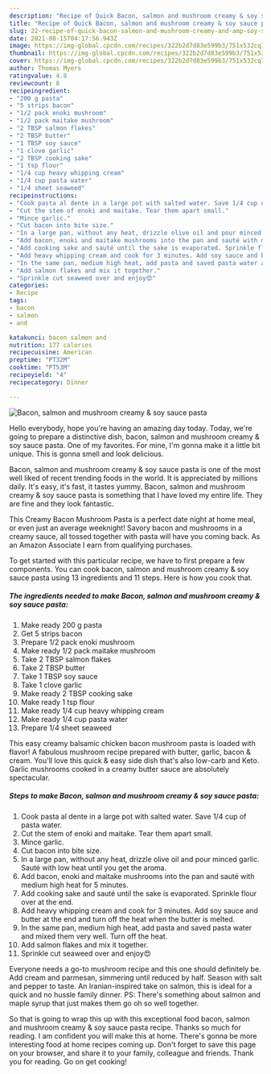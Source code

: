 ```yaml
---
description: "Recipe of Quick Bacon, salmon and mushroom creamy & soy sauce pasta"
title: "Recipe of Quick Bacon, salmon and mushroom creamy & soy sauce pasta"
slug: 22-recipe-of-quick-bacon-salmon-and-mushroom-creamy-and-amp-soy-sauce-pasta
date: 2021-08-15T04:17:56.943Z
image: https://img-global.cpcdn.com/recipes/322b2d7d83e599b3/751x532cq70/bacon-salmon-and-mushroom-creamy-soy-sauce-pasta-recipe-main-photo.jpg
thumbnail: https://img-global.cpcdn.com/recipes/322b2d7d83e599b3/751x532cq70/bacon-salmon-and-mushroom-creamy-soy-sauce-pasta-recipe-main-photo.jpg
cover: https://img-global.cpcdn.com/recipes/322b2d7d83e599b3/751x532cq70/bacon-salmon-and-mushroom-creamy-soy-sauce-pasta-recipe-main-photo.jpg
author: Thomas Myers
ratingvalue: 4.8
reviewcount: 8
recipeingredient:
- "200 g pasta"
- "5 strips bacon"
- "1/2 pack enoki mushroom"
- "1/2 pack maitake mushroom"
- "2 TBSP salmon flakes"
- "2 TBSP butter"
- "1 TBSP soy sauce"
- "1 clove garlic"
- "2 TBSP cooking sake"
- "1 tsp flour"
- "1/4 cup heavy whipping cream"
- "1/4 cup pasta water"
- "1/4 sheet seaweed"
recipeinstructions:
- "Cook pasta al dente in a large pot with salted water. Save 1/4 cup of pasta water."
- "Cut the stem of enoki and maitake. Tear them apart small."
- "Mince garlic."
- "Cut bacon into bite size."
- "In a large pan, without any heat, drizzle olive oil and pour minced garlic. Sauté with low heat until you get the aroma."
- "Add bacon, enoki and maitake mushrooms into the pan and sauté with medium high heat for 5 minutes."
- "Add cooking sake and sauté until the sake is evaporated. Sprinkle flour over at the end."
- "Add heavy whipping cream and cook for 3 minutes. Add soy sauce and butter at the end and turn off the heat when the butter is melted."
- "In the same pan, medium high heat, add pasta and saved pasta water and mixed them very well. Turn off the heat."
- "Add salmon flakes and mix it together."
- "Sprinkle cut seaweed over and enjoy😍"
categories:
- Recipe
tags:
- bacon
- salmon
- and

katakunci: bacon salmon and 
nutrition: 177 calories
recipecuisine: American
preptime: "PT32M"
cooktime: "PT53M"
recipeyield: "4"
recipecategory: Dinner

---
```



![Bacon, salmon and mushroom creamy &amp; soy sauce pasta](https://img-global.cpcdn.com/recipes/322b2d7d83e599b3/751x532cq70/bacon-salmon-and-mushroom-creamy-soy-sauce-pasta-recipe-main-photo.jpg)

Hello everybody, hope you're having an amazing day today. Today, we're going to prepare a distinctive dish, bacon, salmon and mushroom creamy &amp; soy sauce pasta. One of my favorites. For mine, I'm gonna make it a little bit unique. This is gonna smell and look delicious.

Bacon, salmon and mushroom creamy &amp; soy sauce pasta is one of the most well liked of recent trending foods in the world. It is appreciated by millions daily. It's easy, it's fast, it tastes yummy. Bacon, salmon and mushroom creamy &amp; soy sauce pasta is something that I have loved my entire life. They are fine and they look fantastic.

This Creamy Bacon Mushroom Pasta is a perfect date night at home meal, or even just an average weeknight! Savory bacon and mushrooms in a creamy sauce, all tossed together with pasta will have you coming back. As an Amazon Associate I earn from qualifying purchases.


To get started with this particular recipe, we have to first prepare a few components. You can cook bacon, salmon and mushroom creamy &amp; soy sauce pasta using 13 ingredients and 11 steps. Here is how you cook that.

<!--inarticleads1-->

##### The ingredients needed to make Bacon, salmon and mushroom creamy &amp; soy sauce pasta:

1. Make ready 200 g pasta
1. Get 5 strips bacon
1. Prepare 1/2 pack enoki mushroom
1. Make ready 1/2 pack maitake mushroom
1. Take 2 TBSP salmon flakes
1. Take 2 TBSP butter
1. Take 1 TBSP soy sauce
1. Take 1 clove garlic
1. Make ready 2 TBSP cooking sake
1. Make ready 1 tsp flour
1. Make ready 1/4 cup heavy whipping cream
1. Make ready 1/4 cup pasta water
1. Prepare 1/4 sheet seaweed


This easy creamy balsamic chicken bacon mushroom pasta is loaded with flavor! A fabulous mushroom recipe prepared with butter, garlic, bacon &amp; cream. You&#39;ll love this quick &amp; easy side dish that&#39;s also low-carb and Keto. Garlic mushrooms cooked in a creamy butter sauce are absolutely spectacular. 

<!--inarticleads2-->

##### Steps to make Bacon, salmon and mushroom creamy &amp; soy sauce pasta:

1. Cook pasta al dente in a large pot with salted water. Save 1/4 cup of pasta water.
1. Cut the stem of enoki and maitake. Tear them apart small.
1. Mince garlic.
1. Cut bacon into bite size.
1. In a large pan, without any heat, drizzle olive oil and pour minced garlic. Sauté with low heat until you get the aroma.
1. Add bacon, enoki and maitake mushrooms into the pan and sauté with medium high heat for 5 minutes.
1. Add cooking sake and sauté until the sake is evaporated. Sprinkle flour over at the end.
1. Add heavy whipping cream and cook for 3 minutes. Add soy sauce and butter at the end and turn off the heat when the butter is melted.
1. In the same pan, medium high heat, add pasta and saved pasta water and mixed them very well. Turn off the heat.
1. Add salmon flakes and mix it together.
1. Sprinkle cut seaweed over and enjoy😍


Everyone needs a go-to mushroom recipe and this one should definitely be. Add cream and parmesan, simmering until reduced by half. Season with salt and pepper to taste. An Iranian-inspired take on salmon, this is ideal for a quick and no hussle family dinner. PS: There&#39;s something about salmon and maple syrup that just makes them go oh so well together. 

So that is going to wrap this up with this exceptional food bacon, salmon and mushroom creamy &amp; soy sauce pasta recipe. Thanks so much for reading. I am confident you will make this at home. There's gonna be more interesting food at home recipes coming up. Don't forget to save this page on your browser, and share it to your family, colleague and friends. Thank you for reading. Go on get cooking!
